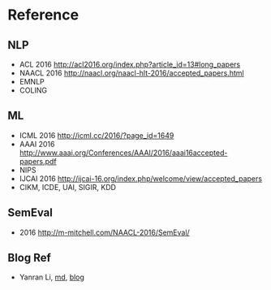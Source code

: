 # Reference

## NLP
- ACL 2016 http://acl2016.org/index.php?article_id=13#long_papers
- NAACL 2016 http://naacl.org/naacl-hlt-2016/accepted_papers.html
- EMNLP
- COLING

## ML
- ICML 2016 http://icml.cc/2016/?page_id=1649
- AAAI 2016 http://www.aaai.org/Conferences/AAAI/2016/aaai16accepted-papers.pdf
- NIPS
- IJCAI 2016 http://ijcai-16.org/index.php/welcome/view/accepted_papers
- CIKM, ICDE, UAI, SIGIR, KDD

## SemEval
- 2016 http://m-mitchell.com/NAACL-2016/SemEval/


## Blog Ref
- Yanran Li, 
  [md](https://raw.githubusercontent.com/niangaotuantuan/niangaotuantuan.github.io/master/_posts/2015/2015-11-30-iclr-2016-submission-highlights.md),
  [blog](http://yanran.li/peppypapers/2015/11/30/iclr-2016-submission-highlights.html)